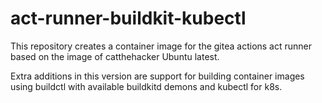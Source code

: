 # act-runner-buildkit-kubectl

This repository creates a container image for the gitea actions  act runner based on the image of catthehacker Ubuntu latest.

Extra additions in this version are support for building container images using buildctl with available buildkitd demons and kubectl for k8s.  

